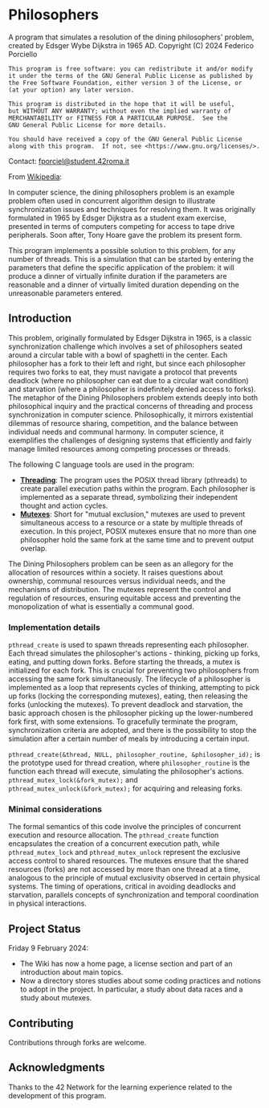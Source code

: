 # Philosophers

A program that simulates a resolution of the dining philosophers' problem, created by Edsger Wybe Dijkstra in 1965 AD.
    Copyright (C) 2024  Federico Porciello

    This program is free software: you can redistribute it and/or modify
    it under the terms of the GNU General Public License as published by
    the Free Software Foundation, either version 3 of the License, or
    (at your option) any later version.

    This program is distributed in the hope that it will be useful,
    but WITHOUT ANY WARRANTY; without even the implied warranty of
    MERCHANTABILITY or FITNESS FOR A PARTICULAR PURPOSE.  See the
    GNU General Public License for more details.

    You should have received a copy of the GNU General Public License
    along with this program.  If not, see <https://www.gnu.org/licenses/>.

Contact: fporciel@student.42roma.it

From [Wikipedia](https://en.wikipedia.org/wiki/Dining_philosophers_problem):

In computer science, the dining philosophers problem is an example problem often used in concurrent algorithm design to illustrate synchronization issues and techniques for resolving them.
It was originally formulated in 1965 by Edsger Dijkstra as a student exam exercise, presented in terms of computers competing for access to tape drive peripherals. Soon after, Tony Hoare gave the problem its present form.

This program implements a possible solution to this problem, for any number of threads.
This is a simulation that can be started by entering the parameters that define the specific application of the problem: it will produce a dinner of virtually infinite duration if the parameters are reasonable and a dinner of virtually limited
duration depending on the unreasonable parameters entered.

## Introduction

This problem, originally formulated by Edsger Dijkstra in 1965, is a classic synchronization challenge which involves a set of philosophers seated around a circular table with a bowl of spaghetti in the center. Each philosopher has a fork to their
left and right, but since each philosopher requires two forks to eat, they must navigate a protocol that prevents deadlock (where no philosopher can eat due to a circular wait condition) and starvation (where a philosopher is indefinitely denied
access to forks).
The metaphor of the Dining Philosophers problem extends deeply into both philosophical inquiry and the practical concerns of threading and process synchronization in computer science. Philosophically, it mirrors existential dilemmas of resource
sharing, competition, and the balance between individual needs and communal harmony. In computer science, it exemplifies the challenges of designing systems that efficiently and fairly manage limited resources among competing processes or threads.

The following C language tools are used in the program:

* **[Threading](https://en.wikipedia.org/wiki/Thread_(computing))**: The program uses the POSIX thread library (pthreads) to create parallel execution paths within the program. Each philosopher is implemented as a separate thread, symbolizing
their independent thought and action cycles.
* **[Mutexes](https://en.wikipedia.org/wiki/Lock_(computer_science))**: Short for "mutual exclusion," mutexes are used to prevent simultaneous access to a resource or a state by multiple threads of execution. In this project, POSIX mutexes ensure
that no more than one philosopher hold the same fork at the same time and to prevent output overlap.

The Dining Philosophers problem can be seen as an allegory for the allocation of resources within a society. It raises questions about ownership, communal resources versus individual needs, and the mechanisms of distribution. The mutexes represent
the control and regulation of resources, ensuring equitable access and preventing the monopolization of what is essentially a communal good.

### Implementation details

`pthread_create` is used to spawn threads representing each philosopher. Each thread simulates the philosopher's actions - thinking, picking up forks, eating, and putting down forks.
Before starting the threads, a mutex is initialized for each fork. This is crucial for preventing two philosophers from accessing the same fork simultaneously.
The lifecycle of a philosopher is implemented as a loop that represents cycles of thinking, attempting to pick up forks (locking the corresponding mutexes), eating, then releasing the forks (unlocking the mutexes).
To prevent deadlock and starvation, the basic approach chosen is the philosopher picking up the lower-numbered fork first, with some extensions.
To gracefully terminate the program, synchronization criteria are adopted, and there is the possibility to stop the simulation after a certain number of meals by introducing a certain input.

`pthread_create(&thread, NULL, philosopher_routine, &philosopher_id);` is the prototype used for thread creation, where `philosopher_routine` is the function each thread will execute, simulating the philosopher's actions.
`pthread_mutex_lock(&fork_mutex);` and `pthread_mutex_unlock(&fork_mutex);` for acquiring and releasing forks.

### Minimal considerations

The formal semantics of this code involve the principles of concurrent execution and resource allocation. The `pthread_create` function encapsulates the creation of a concurrent execution path, while `pthread_mutex_lock` and `pthread_mutex_unlock`
represent the exclusive access control to shared resources.
The mutexes ensure that the shared resources (forks) are not accessed by more than one thread at a time, analogous to the principle of mutual exclusivity observed in certain physical systems. The timing of operations, critical in avoiding
deadlocks and starvation, parallels concepts of synchronization and temporal coordination in physical interactions.

## Project Status

Friday 9 February 2024:

- The Wiki has now a home page, a license section and part of an introduction about main topics.
- Now a directory stores studies about some coding practices and notions to adopt in the project. In particular, a study about data races and a study about mutexes.

## Contributing

Contributions through forks are welcome.

## Acknowledgments

Thanks to the 42 Network for the learning experience related to the development of this program.
